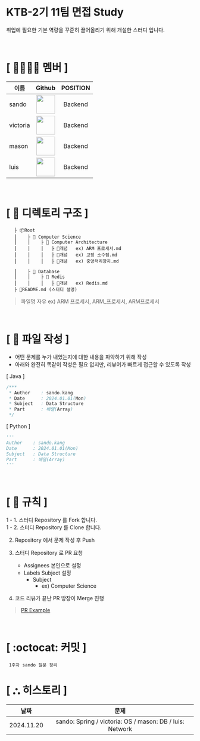 # KTB-2기 11팀 면접 Study
취업에 필요한 기본 역량을 꾸준히 끌어올리기 위해 개설한 스터디 입니다.

</br>

# **[ 👨‍👨‍👧‍👦 ‍멤버 ]**
| 이름   |                                                     Github                                                      | POSITION |
|------|:------------------------------------------------------------------------------------------------------------------------------------:|:--------:|
| sando |      [<img src="https://avatars.githubusercontent.com/gsandoo" width="50px;">](https://github.com/gsandoo)      | Backend  |
| victoria |       [<img src="https://avatars.githubusercontent.com/kwontory" width="50px;">](https://github.com/kwontory)       | Backend  |
| mason |      [<img src="https://avatars.githubusercontent.com/pmsu2007" width="50px;">](https://github.com/pmsu2007)      | Backend  |
| luis | [<img src="https://avatars.githubusercontent.com/rivercity310" width="50px;">](https://github.com/rivercity310) | Backend  |

</br>

# **[ 📂 디렉토리 구조 ]**

       ├ 📦Root
       ⎮    ├ 📁 Computer Science
       ⎮    ⎮    ├ 📁 Computer Architecture
       ⎮    ⎮    ⎮   ├︎ 📃개념   ex) ARM 프로세서.md
       ⎮    ⎮    ⎮   ├︎ 📃개념   ex) 고정 소수점.md
       ⎮    ⎮    ⎮   ├︎ 📃개념   ex) 중앙처리장치.md

       ⎮    ├ 📁 Database
       ⎮    ⎮    ├ 📁 Redis
       ⎮    ⎮    ⎮   ├︎ 📃개념   ex) Redis.md
       ├ 📝README.md (스터디 설명)

> 파일명 자유 ex) ARM 프로세서, ARM_프로세서, ARM프로세서

</br>

# **[ 📝 파일 작성 ]**
- 어떤 문제를 누가 내었는지에 대한 내용을 파악하기 위해 작성
- 아래와 완전히 똑같이 작성은 필요 없지만, 리뷰어가 빠르게 접근할 수 있도록 작성

[ Java ]
```java
/***
 * Author    : sando.kang
 * Date      : 2024.01.01(Mon)
 * Subject   : Data Structure
 * Part      : 배열(Array)  
 */
```

[ Python ]
```python
'''
Author    : sando.kang
Date      : 2024.01.01(Mon)
Subject   : Data Structure
Part      : 배열(Array)  
'''

```

</br>

# **[ 🚫 규칙 ]**

1 - 1. 스터디 Repository 를 Fork 합니다.</br>
1 - 2. 스터디 Repository 를 Clone 합니다.

2. Repository 에서 문제 작성 후 Push

3. 스터디 Repository 로 PR 요청
    - Assignees 본인으로 설정
    - Labels Subject 설정
        - Subject
            - ex) Computer Science



4. 코드 리뷰가 끝난 PR 방장이 Merge 진행


> [PR Example](https://github.com/KTB-Study/ktb-2-11-study/pull/2)

</br>

# **[ :octocat: 커밋 ]**

```
 1주차 sando 질문 정리
```

# **[ ⛬ 히스토리 ]**

| 날짜            |문제|
|---------------|:---:|
| 2024.11.20    |sando: Spring / victoria: OS / mason: DB / luis: Network|
